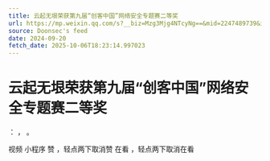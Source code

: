 ```yaml
---
title: 云起无垠荣获第九届“创客中国”网络安全专题赛二等奖
url: https://mp.weixin.qq.com/s?__biz=Mzg3Mjg4NTcyNg==&mid=2247489739&idx=1&sn=92678d0e63354223a81e11fd8e83827f
source: Doonsec's feed
date: 2024-09-20
fetch_date: 2025-10-06T18:23:14.997023
---
```


# 云起无垠荣获第九届“创客中国”网络安全专题赛二等奖

：
，
。

视频
小程序
赞
，轻点两下取消赞
在看
，轻点两下取消在看